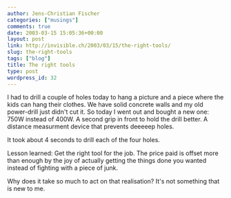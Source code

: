 ```yaml
---
author: Jens-Christian Fischer
categories: ["musings"]
comments: true
date: 2003-03-15 15:05:36+00:00
layout: post
link: http://invisible.ch/2003/03/15/the-right-tools/
slug: the-right-tools
tags: ["blog"]
title: The right tools
type: post
wordpress_id: 32
---
```


I had to drill a couple of holes today to hang a picture and a piece where the kids can hang their clothes. We have solid concrete walls and my old power-drill just didn't cut it. So today I went out and bought a new one: 750W instead of 400W. A second grip in front to hold the drill better. A distance measurment device that prevents deeeeep holes.

It took about 4 seconds to drill each of the four holes.  

Lesson learned: Get the right tool for the job. The price paid is offset more than enough by the joy of actually getting the things done you wanted instead of fighting with a piece of junk. 

Why does it take so much to act on that realisation? It's not something that is new to me.
